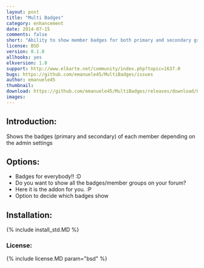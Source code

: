 ```yaml
---
layout: post
title: "Multi Badges"
category: enhancement
date: 2014-07-15
comments: false
short: "Ability to show member badges for both primary and secondary groups"
license: BSD
version: 0.1.0
allhooks: yes
elkversion: 1.0
support: http://www.elkarte.net/community/index.php?topic=1637.0
bugs: https://github.com/emanuele45/MultiBadges/issues
author: emanuele45
thumbnail:
download: https://github.com/emanuele45/MultiBadges/releases/download/0.1.0/MultiBadges_0-1-0.zip
images:
---
```


## Introduction:
Shows the badges (primary and secondary) of each member depending on the admin settings

## Options:

-  Badges for everybody!! :D
-  Do you want to show all the badges/member groups on your forum?
-  Here it is the addon for you. :P
-  Option to decide which badges show

## Installation:
{% include install_std.MD %}

### License:
{% include license.MD param="bsd" %}